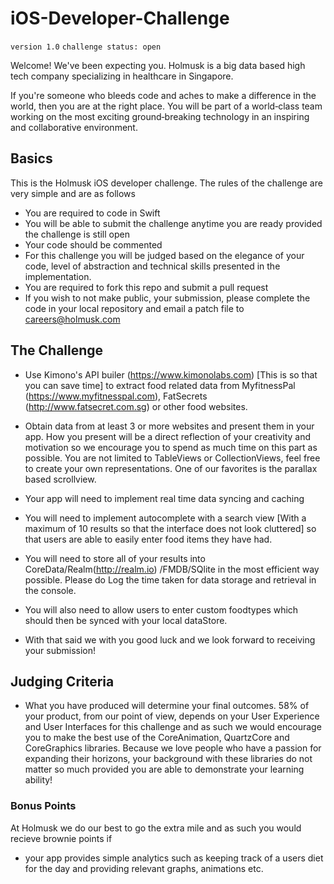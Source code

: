 # iOS-Developer-Challenge

`version 1.0`
`challenge status: open`

Welcome! We've been expecting you. Holmusk is a big data based high tech company specializing in healthcare in Singapore. 

If you're someone who bleeds code and aches to make a difference in the world, then you are at the right place. You will be part of a world‑class team working on the most exciting ground‑breaking technology in an inspiring and collaborative environment.

## Basics

This is the Holmusk iOS developer challenge. The rules of the challenge are very simple and are as follows

* You are required to code in Swift
* You will be able to submit the challenge anytime you are ready provided the challenge is still open
* Your code should be commented
* For this challenge you will be judged based on the elegance of your code, level of abstraction and technical skills presented in the implementation. 
* You are required to fork this repo and submit a pull request
* If you wish to not make public, your submission, please complete the code in your local repository and email a patch file to careers@holmusk.com

## The Challenge 

* Use Kimono's API builer (https://www.kimonolabs.com) [This is so that you can save time] to extract food related data from MyfitnessPal (https://www.myfitnesspal.com), FatSecrets (http://www.fatsecret.com.sg) or other food websites.
* Obtain data from at least 3 or more websites and present them in your app. How you present will be a direct reflection of your creativity and motivation so we encourage you to spend as much time on this part as possible. You are not limited to TableViews or CollectionViews, feel free to create your own representations. One of our favorites is the parallax based scrollview.
* Your app will need to implement real time data syncing and caching 
* You will need to implement autocomplete with a search view [With a maximum of 10 results so that the interface does not look cluttered] so that users are able to easily enter food items they have had. 
* You will need to store all of your results into CoreData/Realm(http://realm.io) /FMDB/SQlite in the most efficient way possible. Please do Log the time taken for data storage and retrieval in the console. 
* You will also need to allow users to enter custom foodtypes which should then be synced with your local dataStore.

* With that said we with you good luck and we look forward to receiving your submission!



## Judging Criteria 
* What you have produced will determine your final outcomes. 58% of your product, from our point of view, depends on your User Experience and User Interfaces for this challenge and as such we would encourage you to make the best use of the CoreAnimation, QuartzCore and CoreGraphics libraries. Because we love people who have a passion for expanding their horizons, your background with these libraries do not matter so much provided you are able to demonstrate your learning ability! 

### Bonus Points

At Holmusk we do our best to go the extra mile and as such you would recieve brownie points if 
* your app provides simple analytics such as keeping track of a users diet for the day and providing relevant graphs, animations etc.
